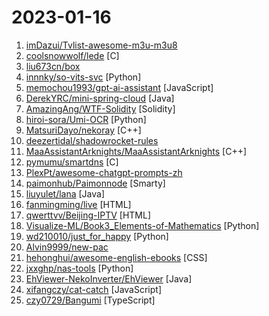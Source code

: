 # 2023-01-16

1. [imDazui/Tvlist-awesome-m3u-m3u8](https://github.com/imDazui/Tvlist-awesome-m3u-m3u8 "直播源相关资源汇总 📺 💯 IPTV、M3U —— 勤洗手、戴口罩，祝愿所有人百毒不侵") 
2. [coolsnowwolf/lede](https://github.com/coolsnowwolf/lede "Lean's LEDE source") [C]
3. [liu673cn/box](https://github.com/liu673cn/box "TVbox开源版（空壳-自行配置）") 
4. [innnky/so-vits-svc](https://github.com/innnky/so-vits-svc "基于vits与softvc的歌声音色转换模型") [Python]
5. [memochou1993/gpt-ai-assistant](https://github.com/memochou1993/gpt-ai-assistant "OpenAI + LINE + Vercel = GPT AI Assistant") [JavaScript]
6. [DerekYRC/mini-spring-cloud](https://github.com/DerekYRC/mini-spring-cloud "mini-spring-cloud是简化版的spring-cloud框架，能帮助你快速熟悉spring-cloud源码及掌握其核心原理。在保留spring cloud核心功能的的前提下尽量精简代码，核心功能包括服务注册、服务发现、负载均衡、集成Feign简化调用、流量控制、熔断降级、API网关等。") [Java]
7. [AmazingAng/WTF-Solidity](https://github.com/AmazingAng/WTF-Solidity "我最近在重新学solidity，巩固一下细节，也写一个“WTF Solidity极简入门”，供小白们使用，每周更新1-3讲。官网: https://wtf.academy") [Solidity]
8. [hiroi-sora/Umi-OCR](https://github.com/hiroi-sora/Umi-OCR "OCR图片转文字识别软件，完全离线。截屏/批量导入图片，支持多国语言、合并段落、竖排文字。可排除水印区域，提取干净的文本。基于 PaddleOCR 。") [Python]
9. [MatsuriDayo/nekoray](https://github.com/MatsuriDayo/nekoray "Qt based cross-platform GUI proxy configuration manager (backend: v2ray / sing-box)") [C++]
10. [deezertidal/shadowrocket-rules](https://github.com/deezertidal/shadowrocket-rules "小火箭 shadowrocket 配置 模块 图文教程") 
11. [MaaAssistantArknights/MaaAssistantArknights](https://github.com/MaaAssistantArknights/MaaAssistantArknights "《明日方舟》小助手，全日常一键长草！| An Arknights assistant compatible with EN, JP, KR, ZH_TW clients") [C++]
12. [pymumu/smartdns](https://github.com/pymumu/smartdns "A local DNS server to obtain the fastest website IP for the best Internet experience, support DoT, DoH. 一个本地DNS服务器，获取最快的网站IP，获得最佳上网体验，支持DoH，DoT。") [C]
13. [PlexPt/awesome-chatgpt-prompts-zh](https://github.com/PlexPt/awesome-chatgpt-prompts-zh "ChatGPT 中文调教指南。怎么让它听你的话。") 
14. [paimonhub/Paimonnode](https://github.com/paimonhub/Paimonnode "Free subcribe for everyone") [Smarty]
15. [liuyulet/lana](https://github.com/liuyulet/lana "") [Java]
16. [fanmingming/live](https://github.com/fanmingming/live "✯ 一个国内可直连的直播源分享项目 ✯ 🔕 永久免费 直连访问 完善的台标 直播源支持IPv4/IPv6双栈访问 🔕") [HTML]
17. [qwerttvv/Beijing-IPTV](https://github.com/qwerttvv/Beijing-IPTV "最好用的北京联通、北京移动IPTV频道列表。https://bjiptv.ga/") [HTML]
18. [Visualize-ML/Book3_Elements-of-Mathematics](https://github.com/Visualize-ML/Book3_Elements-of-Mathematics "Book_3_《数学要素》 | 鸢尾花书：从加减乘除到机器学习；本册有，583幅图，136个代码文件，其中24个Streamlit App；状态：清华社五审五校中；Github稿件基本稳定，欢迎提意见，会及时修改") [Python]
19. [wd210010/just_for_happy](https://github.com/wd210010/just_for_happy "★什么值得买达人和关键词取消关注★STLXZ签到★PT站签到★帆软签到+摇摇乐★千图网签到★星空代理签到★什么值得买签到★值得买每日抽奖★吾爱破解签到★小米社区签到★逑美在线app签到和抽卡★ddnsto自动续费七天★爱奇艺签到刷时长★茄皇每天5次抽盲盒★烟悦网签到") [Python]
20. [Alvin9999/new-pac](https://github.com/Alvin9999/new-pac "翻墙-科学上网、免费翻墙、免费科学上网、VPN、一键翻墙浏览器，vps一键搭建翻墙服务器脚本/教程，免费shadowsocks/ss/ssr/v2ray/goflyway账号/节点，免费自由上网、fanqiang、翻墙梯子，电脑、手机、iOS、安卓、windows、Mac、Linux、路由器翻墙、科学上网") 
21. [hehonghui/awesome-english-ebooks](https://github.com/hehonghui/awesome-english-ebooks "经济学人(含音频)、纽约客、卫报、连线、大西洋月刊等英语杂志免费下载,支持epub、mobi、pdf格式, 每周更新") [CSS]
22. [jxxghp/nas-tools](https://github.com/jxxghp/nas-tools "NAS媒体库资源归集、整理自动化工具") [Python]
23. [EhViewer-NekoInverter/EhViewer](https://github.com/EhViewer-NekoInverter/EhViewer "🥥 A fork of EhViewer-NekoInverter, feature requests are not accepted, but contributions are welcome.") [Java]
24. [xifangczy/cat-catch](https://github.com/xifangczy/cat-catch "猫抓 chrome资源嗅探扩展") [JavaScript]
25. [czy0729/Bangumi](https://github.com/czy0729/Bangumi "An unofficial https://bgm.tv app client for Android and iOS, built with React Native. 一个无广告、不以盈利为目的第三方客户端。简单比喻就是专门做 ACG 的类似豆瓣的应用。专门为移动端重新设计，内置大量加强、网页端难以实现的功能，且提供了相当的自定义选项，已适配 iOS / Android / WSA、mobile / 简单 pad、light / dark theme。") [TypeScript]
